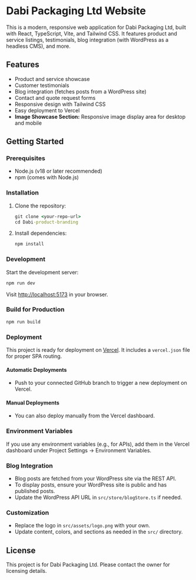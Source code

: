 # Dabi Packaging Ltd Website

This is a modern, responsive web application for Dabi Packaging Ltd, built with React, TypeScript, Vite, and Tailwind CSS. It features product and service listings, testimonials, blog integration (with WordPress as a headless CMS), and more.

## Features
- Product and service showcase
- Customer testimonials
- Blog integration (fetches posts from a WordPress site)
- Contact and quote request forms
- Responsive design with Tailwind CSS
- Easy deployment to Vercel
- **Image Showcase Section:** Responsive image display area for desktop and mobile


## Getting Started

### Prerequisites
- Node.js (v18 or later recommended)
- npm (comes with Node.js)

### Installation
1. Clone the repository:
   ```cmd
   git clone <your-repo-url>
   cd Dabi-product-branding
   ```
2. Install dependencies:
   ```cmd
   npm install
   ```

### Development
Start the development server:
```cmd
npm run dev
```
Visit [http://localhost:5173](http://localhost:5173) in your browser.

### Build for Production
```cmd
npm run build
```

### Deployment
This project is ready for deployment on [Vercel](https://vercel.com/). It includes a `vercel.json` file for proper SPA routing.

#### Automatic Deployments
- Push to your connected GitHub branch to trigger a new deployment on Vercel.

#### Manual Deployments
- You can also deploy manually from the Vercel dashboard.

### Environment Variables
If you use any environment variables (e.g., for APIs), add them in the Vercel dashboard under Project Settings → Environment Variables.

### Blog Integration
- Blog posts are fetched from your WordPress site via the REST API.
- To display posts, ensure your WordPress site is public and has published posts.
- Update the WordPress API URL in `src/store/blogStore.ts` if needed.

### Customization
- Replace the logo in `src/assets/logo.png` with your own.
- Update content, colors, and sections as needed in the `src/` directory.

## License
This project is for Dabi Packaging Ltd. Please contact the owner for licensing details.
